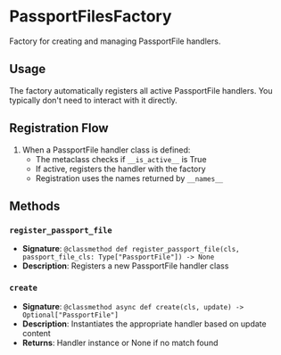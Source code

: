 # PassportFilesFactory

Factory for creating and managing PassportFile handlers.

## Usage

The factory automatically registers all active PassportFile handlers. 
You typically don't need to interact with it directly.

## Registration Flow

1. When a PassportFile handler class is defined:
   - The metaclass checks if `__is_active__` is True
   - If active, registers the handler with the factory
   - Registration uses the names returned by `__names__`

## Methods

### `register_passport_file`
- **Signature**: `@classmethod def register_passport_file(cls, passport_file_cls: Type["PassportFile"]) -> None`
- **Description**: Registers a new PassportFile handler class

### `create`
- **Signature**: `@classmethod async def create(cls, update) -> Optional["PassportFile"]`
- **Description**: Instantiates the appropriate handler based on update content
- **Returns**: Handler instance or None if no match found

